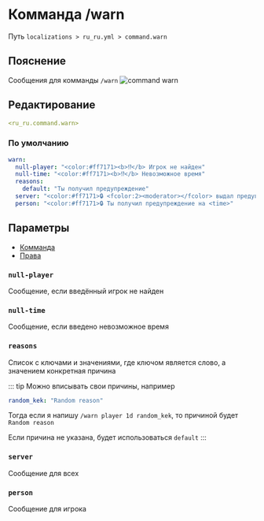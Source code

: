 # Комманда /warn
Путь `localizations > ru_ru.yml > command.warn`

## Пояснение
Сообщения для комманды `/warn`
![command warn](/commandwarn.png)

## Редактирование
```yaml
<ru_ru.command.warn>
```

### По умолчанию
```yaml
warn:
  null-player: "<color:#ff7171><b>⁉</b> Игрок не найден"
  null-time: "<color:#ff7171><b>⁉</b> Невозможное время"
  reasons:
    default: "Ты получил предупреждение"
  server: "<color:#ff7171>🔒 <fcolor:2><moderator></fcolor> выдал предупреждение игроку <fcolor:2><player></fcolor> <fcolor:1><hover:show_text:\"<fcolor:1>Айди: <id><br>Дата: <date><br>Время: <time><br>Осталось: <time_left><br>Модератор: <moderator><br>Причина: <reason>\">[ПОДРОБНЕЕ]</hover>"
  person: "<color:#ff7171>🔒 Ты получил предупреждение на <time>"
```

## Параметры

- [Комманда](/docs/command/warn/)
- [Права](/docs/permission/command/warn/)

### `null-player`

Сообщение, если введённый игрок не найден

### `null-time`

Сообщение, если введено невозможное время

### `reasons`

Список с ключами и значениями, где ключом является слово, а значением конкретная причина

::: tip Можно вписывать свои причины, например
```yaml
random_kek: "Random reason"
```
Тогда если я напишу `/warn player 1d random_kek`, то причиной будет `Random reason`

Если причина не указана, будет использоваться `default`
:::

### `server`

Сообщение для всех

### `person`

Сообщение для игрока

